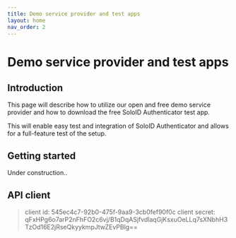 ```yaml
---
title: Demo service provider and test apps
layout: home
nav_order: 2
---
```


# Demo service provider and test apps

## Introduction
This page will describe how to utilize our open and free demo service provider and how to download the free SoloID Authenticator test app.

This will enable easy test and integration of SoloID Authenticator and allows for a full-feature test of the setup.

## Getting started
Under construction..

## API client
> client id: 545ec4c7-92b0-475f-9aa9-3cb0fef90f0c
> client secret: qFxHPg6o7arP2nFhFO2c6vj/B1qDqASjfvdlaqGjKsxuOeLLq7sXNbhH3TzOd16E2jRseQkyykmpJtwZEvPBlg==
